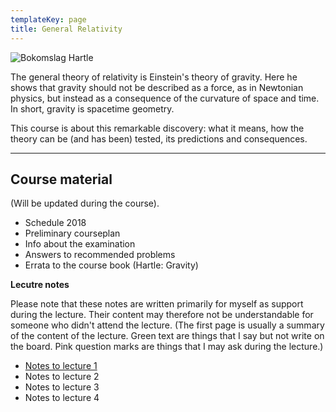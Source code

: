 ```yaml
---
templateKey: page
title: General Relativity
---
```

![Bokomslag Hartle](/img/hartlecover2.png)

The general theory of relativity is Einstein's theory of gravity. Here he shows that gravity should not be described as a force, as in Newtonian physics, but instead as a consequence of the curvature of space and time. In short, gravity is spacetime geometry. 

This course is about this remarkable discovery: what it means, how the theory can be (and has been) tested, its predictions and consequences.

- - -

## Course material

(Will be updated during the course).

* Schedule 2018
* Preliminary courseplan
* Info about the examination
* Answers to recommended problems
* Errata to the course book (Hartle: Gravity)

**Lecutre notes**

Please note that these notes are written primarily for myself as support during the lecture. Their content may therefore not be understandable for someone who didn't attend the lecture. (The first page is usually a summary of the content of the lecture. Green text are things that I say but not write on the board. Pink question marks are things that I may ask during the lecture.) 

* [Notes to lecture 1](/img/lecture1.pdf)
* Notes to lecture 2
* Notes to lecture 3
* Notes to lecture 4
